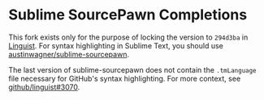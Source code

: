 # Sublime SourcePawn Completions

This fork exists only for the purpose of locking the version to `294d3ba` in [Linguist](https://github.com/github/linguist).
For syntax highlighting in Sublime Text, you should use [austinwagner/sublime-sourcepawn](https://github.com/austinwagner/sublime-sourcepawn).

The last version of sublime-sourcepawn does not contain the `.tmLanguage` file necessary for GitHub's syntax highlighting.
For more context, see [github/linguist#3070](https://github.com/github/linguist/issues/3070).
